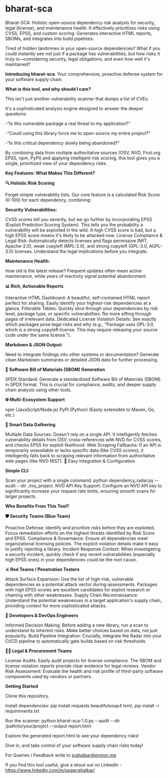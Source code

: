 # bharat-sca
Bharat-SCA: Holistic open-source dependency risk analysis for security, legal (license), and maintenance health. It effectively prioritizes risks using CVSS, EPSS, and custom scoring. Generates interactive HTML reports, SBOMs, and integrates into build pipelines.

Tired of hidden landmines in your open-source dependencies? What if you could instantly see not just if a package has vulnerabilities, but how risky it truly is—considering security, legal obligations, and even how well it's maintained?

**Introducing bharat-sca**: Your comprehensive, proactive defense system for your software supply chain.


**What is this tool, and why should I care?**

This isn't just another vulnerability scanner that dumps a list of CVEs. 

It's a sophisticated analysis engine designed to answer the deeper questions:

-"Is this vulnerable package a real threat to my application?"

-"Could using this library force me to open-source my entire project?"

-"Is this critical dependency slowly being abandoned?"

By combining data from multiple authoritative sources (OSV, NVD, First.org EPSS, npm, PyPI) and applying intelligent risk scoring, this tool gives you a single, prioritized view of your dependency risks.


**Key Features: What Makes This Different?**

**🔍 Holistic Risk Scoring**

Forget simple vulnerability lists. Our core feature is a calculated Risk Score (0-100) for each dependency, combining:

**Security Vulnerabilities:** 

CVSS scores tell you severity, but we go further by incorporating EPSS (Exploit Prediction Scoring System). This tells you the probability a vulnerability will be exploited in the wild. A high CVSS score is bad, but a high EPSS score means it's likely to be attacked now.
License Compliance & Legal Risk: Automatically detects licenses and flags permissive (MIT, Apache-2.0), weak copyleft (MPL-2.0), and strong copyleft (GPL-3.0, AGPL-3.0) licenses. Understand the legal implications before you integrate.

**Maintenance Health:** 

How old is the latest release? Frequent updates often mean active maintenance, while years of inactivity signal potential abandonment.

**📊 Rich, Actionable Reports**

Interactive HTML Dashboard: A beautiful, self-contained HTML report perfect for sharing. Easily identify your highest-risk dependencies at a glance.
Filterable Tables: Quickly slice through your dependencies by risk level, package type, or specific vulnerabilities. No more sifting through pages of irrelevant data.
Dedicated License Violation Details: See exactly which packages pose legal risks and why (e.g., "Package uses GPL-3.0, which is a strong copyleft license. This may require releasing your source code under the same license.").

**Markdown & JSON Output:** 

Need to integrate findings into other systems or documentation? Generate clean Markdown summaries or detailed JSON data for further processing.

**🧾 Software Bill of Materials (SBOM) Generation**

SPDX Standard: Generate a standardized Software Bill of Materials (SBOM) in SPDX format. This is crucial for compliance, audits, and deeper supply chain analysis using other tools.

**🌐 Multi-Ecosystem Support**

npm (JavaScript/Node.js)
PyPI (Python)
(Easily extensible to Maven, Go, etc.)

**🚀 Smart Data Gathering**

Multiple Data Sources: Doesn't rely on a single API. It intelligently fetches vulnerability details from OSV, cross-references with NVD for CVSS scores, and checks EPSS for exploit likelihood.
Web Scraping Fallbacks: If an API is temporarily unavailable or lacks specific data (like CVSS scores), it intelligently falls back to scraping relevant information from authoritative web pages (like NVD NIST).
🔧 Easy Integration & Configuration

**Simple CLI:** 

Scan your project with a single command: python dependency_radar.py --audit --dir ./my_project.
NVD API Key Support: Configure an NVD API key to significantly increase your request rate limits, ensuring smooth scans for larger projects.


**Who Benefits From This Tool?**

**🛡️ Security Teams (Blue Team)**

Proactive Defense: Identify and prioritize risks before they are exploited. Focus remediation efforts on the highest threats identified by Risk Score and EPSS.
Compliance & Governance: Ensure all dependencies meet organizational licensing policies. The explicit violation details make it easy to justify rejecting a library.
Incident Response Context: When investigating a security incident, quickly check if any recent vulnerabilities (especially high EPSS ones) in your dependencies could be the root cause.

**⚔️ Red Teams / Penetration Testers**

Attack Surface Expansion: Use the list of high-risk, vulnerable dependencies as a potential attack vector during assessments. Packages with high EPSS scores are excellent candidates for exploit research or chaining with other weaknesses.
Supply Chain Reconnaissance: Understand the potential weaknesses in a target application's supply chain, providing context for more sophisticated attacks.

**👷 Developers & DevOps Engineers**

Informed Decision Making: Before adding a new library, run a scan to understand its inherent risks. Make better choices based on data, not just popularity.
Build Pipeline Integration: Crucially, integrate the Radar into your CI/CD pipeline to automatically gate builds based on risk thresholds. 

**🧑‍💼 Legal & Procurement Teams**

License Audits: Easily audit projects for license compliance. The SBOM and license violation reports provide clear evidence for legal reviews.
Vendor Risk Assessment: Evaluate the health and risk profile of third-party software components used by vendors or partners.

**Getting Started**

Clone this repository.

Install dependencies: pip install requests beautifulsoup4 toml, pip install -r requirements.txt

Run the scanner: python bharat-sca-1.0.py --audit --dir /path/to/your/project --output report.html

Explore the generated report.html to see your dependency risks!

Dive in, and take control of your software supply chain risks today!

For Queries / Feedback write to srahalkar@proton.me

If you find this tool useful, give a shout out on LinkedIn - https://www.linkedin.com/in/sagarrahalkar/ 
